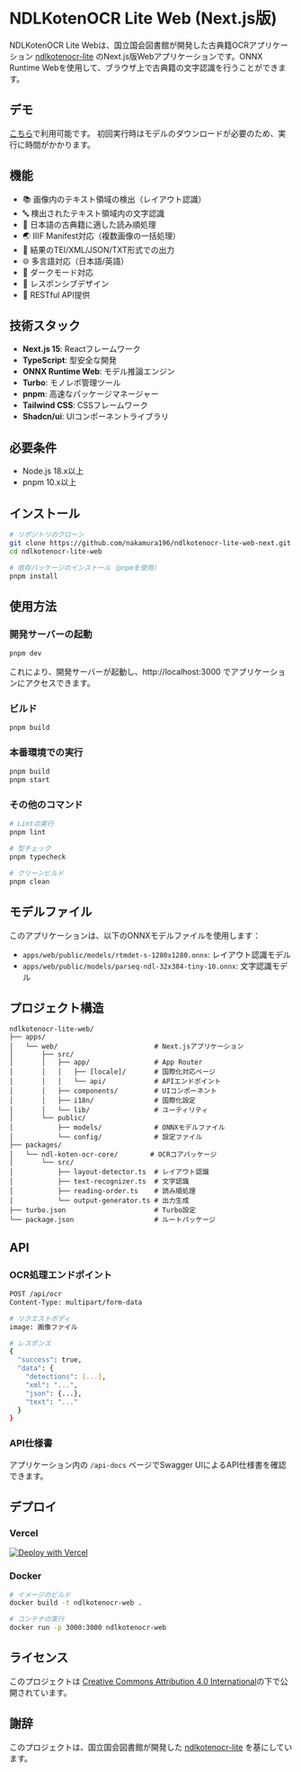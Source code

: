 # NDLKotenOCR Lite Web (Next.js版)

NDLKotenOCR Lite Webは、国立国会図書館が開発した古典籍OCRアプリケーション [ndlkotenocr-lite](https://github.com/ndl-lab/ndlkotenocr-lite) のNext.js版Webアプリケーションです。ONNX Runtime Webを使用して、ブラウザ上で古典籍の文字認識を行うことができます。

## デモ

[こちら](https://ndlkotenocr-lite-web-next-web.vercel.app/)で利用可能です。
初回実行時はモデルのダウンロードが必要のため、実行に時間がかかります。

## 機能

- 📚 画像内のテキスト領域の検出（レイアウト認識）
- 🔤 検出されたテキスト領域内の文字認識
- 📖 日本語の古典籍に適した読み順処理
- 🌏 IIIF Manifest対応（複数画像の一括処理）
- 📝 結果のTEI/XML/JSON/TXT形式での出力
- 🌐 多言語対応（日本語/英語）
- 🎨 ダークモード対応
- 📱 レスポンシブデザイン
- 🔌 RESTful API提供

## 技術スタック

- **Next.js 15**: Reactフレームワーク
- **TypeScript**: 型安全な開発
- **ONNX Runtime Web**: モデル推論エンジン
- **Turbo**: モノレポ管理ツール
- **pnpm**: 高速なパッケージマネージャー
- **Tailwind CSS**: CSSフレームワーク
- **Shadcn/ui**: UIコンポーネントライブラリ

## 必要条件

- Node.js 18.x以上
- pnpm 10.x以上

## インストール

```bash
# リポジトリのクローン
git clone https://github.com/nakamura196/ndlkotenocr-lite-web-next.git
cd ndlkotenocr-lite-web

# 依存パッケージのインストール（pnpmを使用）
pnpm install
```

## 使用方法

### 開発サーバーの起動

```bash
pnpm dev
```

これにより、開発サーバーが起動し、http://localhost:3000 でアプリケーションにアクセスできます。

### ビルド

```bash
pnpm build
```

### 本番環境での実行

```bash
pnpm build
pnpm start
```

### その他のコマンド

```bash
# Lintの実行
pnpm lint

# 型チェック
pnpm typecheck

# クリーンビルド
pnpm clean
```

## モデルファイル

このアプリケーションは、以下のONNXモデルファイルを使用します：

- `apps/web/public/models/rtmdet-s-1280x1280.onnx`: レイアウト認識モデル
- `apps/web/public/models/parseq-ndl-32x384-tiny-10.onnx`: 文字認識モデル

## プロジェクト構造

```
ndlkotenocr-lite-web/
├── apps/
│   └── web/                        # Next.jsアプリケーション
│       ├── src/
│       │   ├── app/                # App Router
│       │   │   ├── [locale]/       # 国際化対応ページ
│       │   │   └── api/            # APIエンドポイント
│       │   ├── components/         # UIコンポーネント
│       │   ├── i18n/               # 国際化設定
│       │   └── lib/                # ユーティリティ
│       └── public/
│           ├── models/             # ONNXモデルファイル
│           └── config/             # 設定ファイル
├── packages/
│   └── ndl-koten-ocr-core/        # OCRコアパッケージ
│       └── src/
│           ├── layout-detector.ts  # レイアウト認識
│           ├── text-recognizer.ts  # 文字認識
│           ├── reading-order.ts    # 読み順処理
│           └── output-generator.ts # 出力生成
├── turbo.json                      # Turbo設定
└── package.json                    # ルートパッケージ
```

## API

### OCR処理エンドポイント

```bash
POST /api/ocr
Content-Type: multipart/form-data

# リクエストボディ
image: 画像ファイル

# レスポンス
{
  "success": true,
  "data": {
    "detections": [...],
    "xml": "...",
    "json": {...},
    "text": "..."
  }
}
```

### API仕様書

アプリケーション内の `/api-docs` ページでSwagger UIによるAPI仕様書を確認できます。

## デプロイ

### Vercel

[![Deploy with Vercel](https://vercel.com/button)](https://vercel.com/new/clone?repository-url=https://github.com/nakamura196/ndlkotenocr-lite-web-next)

### Docker

```bash
# イメージのビルド
docker build -t ndlkotenocr-web .

# コンテナの実行
docker run -p 3000:3000 ndlkotenocr-web
```

## ライセンス

このプロジェクトは [Creative Commons Attribution 4.0 International](https://creativecommons.org/licenses/by/4.0/deed.en)の下で公開されています。

## 謝辞

このプロジェクトは、国立国会図書館が開発した [ndlkotenocr-lite](https://github.com/ndl-lab/ndlkotenocr-lite) を基にしています。
